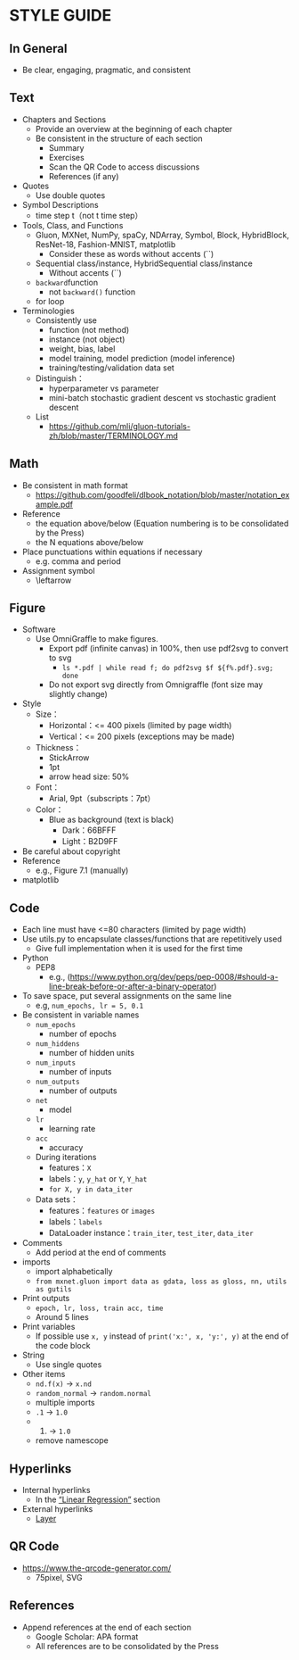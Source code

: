 # STYLE GUIDE

## In General

* Be clear, engaging, pragmatic, and consistent

## Text

* Chapters and Sections
    * Provide an overview at the beginning of each chapter
    * Be consistent in the structure of each section
        * Summary
        * Exercises
        * Scan the QR Code to access discussions
        * References (if any)
* Quotes
    * Use double quotes
* Symbol Descriptions
    * time step t（not t time step）
* Tools, Class, and Functions
    * Gluon, MXNet, NumPy, spaCy, NDArray, Symbol, Block, HybridBlock, ResNet-18, Fashion-MNIST, matplotlib
        * Consider these as words without accents (``)
    * Sequential class/instance, HybridSequential class/instance
        * Without accents (``)
    * `backward`function
        * not `backward()` function
    * for loop
* Terminologies
    * Consistently use
        * function (not method)
        * instance (not object)
        * weight, bias, label
        * model training, model prediction (model inference)
        * training/testing/validation data set
    * Distinguish：
        * hyperparameter vs parameter
        * mini-batch stochastic gradient descent vs stochastic gradient descent
    * List
        * https://github.com/mli/gluon-tutorials-zh/blob/master/TERMINOLOGY.md

## Math

* Be consistent in math format
    * https://github.com/goodfeli/dlbook_notation/blob/master/notation_example.pdf
* Reference
    * the equation above/below (Equation numbering is to be consolidated by the Press)
    * the N equations above/below
* Place punctuations within equations if necessary
    * e.g. comma and period
* Assignment symbol
    * \leftarrow

## Figure

* Software
    * Use OmniGraffle to make figures.
      * Export pdf (infinite canvas) in 100%, then use pdf2svg to convert to svg
        * `ls *.pdf | while read f; do pdf2svg $f ${f%.pdf}.svg; done`
      * Do not export svg directly from Omnigraffle (font size may slightly change)
* Style
    * Size：
        * Horizontal：<= 400 pixels  (limited by page width)
        * Vertical：<= 200 pixels (exceptions may be made)
    * Thickness：
        * StickArrow
        * 1pt
        * arrow head size: 50%
    * Font：
        * Arial, 9pt（subscripts：7pt）
    * Color：
        * Blue as background (text is black)
            * Dark：66BFFF
            * Light：B2D9FF
* Be careful about copyright
* Reference
    * e.g., Figure 7.1 (manually)
* matplotlib

## Code

* Each line must have <=80 characters (limited by page width)
* Use utils.py to encapsulate classes/functions that are repetitively used
    * Give full implementation when it is used for the first time
* Python
    * PEP8
        * e.g., (https://www.python.org/dev/peps/pep-0008/#should-a-line-break-before-or-after-a-binary-operator)
* To save space, put several assignments on the same line
  * e.g, `num_epochs, lr = 5, 0.1`
* Be consistent in variable names
    * `num_epochs`
        * number of epochs
    * `num_hiddens`
        * number of hidden units
    * `num_inputs`
        * number of inputs
    * `num_outputs`
        * number of outputs
    * `net`
        * model
    * `lr`
        * learning rate
    * `acc`
        * accuracy
    * During iterations
        * features：`X`
        * labels：`y`, `y_hat` or `Y`, `Y_hat`
        * `for X, y in data_iter`
    * Data sets：
        * features：`features` or `images`
        * labels：`labels`
        * DataLoader instance：`train_iter`, `test_iter`, `data_iter`
* Comments
    * Add period at the end of comments
* imports
    * import alphabetically
    * `from mxnet.gluon import data as gdata, loss as gloss, nn, utils as gutils`
* Print outputs
    * `epoch, lr, loss, train acc, time`
    * Around 5 lines
* Print variables
    * If possible use `x, y` instead of `print('x:', x, 'y:', y)` at the end of the code block
* String
    * Use single quotes
* Other items
    * `nd.f(x)` → `x.nd`
    * `random_normal` → `random.normal`
    * multiple imports
    * `.1` → `1.0`
    * 1. → `1.0`
    * remove namescope

## Hyperlinks

* Internal hyperlinks
    * In the [“Linear Regression”](linear-reg.md) section
* External hyperlinks
    * [Layer](http:bla)


## QR Code

* https://www.the-qrcode-generator.com/
    * 75pixel, SVG


## References

* Append references at the end of each section
    * Google Scholar: APA format
    * All references are to be consolidated by the Press
